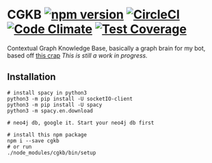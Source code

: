 # CGKB [![npm version](https://badge.fury.io/js/cgkb.svg)](https://badge.fury.io/js/cgkb) [![CircleCI](https://circleci.com/gh/kengz/CGKB.svg?style=shield)](https://circleci.com/gh/kengz/CGKB) [![Code Climate](https://codeclimate.com/github/kengz/CGKB/badges/gpa.svg)](https://codeclimate.com/github/kengz/CGKB) [![Test Coverage](https://codeclimate.com/github/kengz/CGKB/badges/coverage.svg)](https://codeclimate.com/github/kengz/CGKB/coverage)

Contextual Graph Knowledge Base, basically a graph brain for my bot, based off [this crap](http://kengz.me/aiva/#contextual-graph-knowledge-base) *This is still a work in progress.*

## Installation

```shell
# install spacy in python3
python3 -m pip install -U socketIO-client
python3 -m pip install -U spacy
python3 -m spacy.en.download

# neo4j db, google it. Start your neo4j db first

# install this npm package
npm i --save cgkb
# or run
./node_modules/cgkb/bin/setup
```